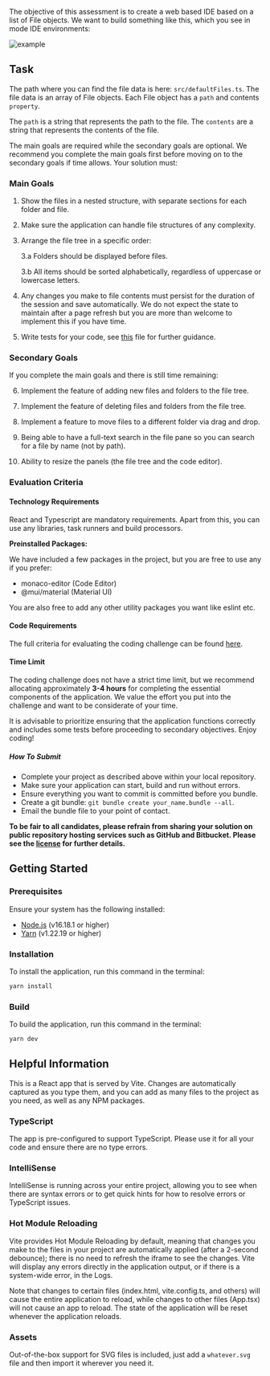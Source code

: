 The objective of this assessment is to create a web based IDE based on a list of File objects. We want to build something like this, which you see in mode IDE environments:

![example](./example.png)

## Task

The path where you can find the file data is here: `src/defaultFiles.ts`. The file data is an array of File objects. Each File object has a `path` and contents `property`.

The `path` is a string that represents the path to the file. The `contents` are a string that represents the contents of the file.

The main goals are required while the secondary goals are optional. We recommend you complete the main goals first before moving on to the secondary goals if time allows. Your solution must:

### Main Goals

1. Show the files in a nested structure, with separate sections for each folder and file.

2. Make sure the application can handle file structures of any complexity.

3. Arrange the file tree in a specific order:

   3.a Folders should be displayed before files.

   3.b All items should be sorted alphabetically, regardless of uppercase or lowercase letters.

4. Any changes you make to file contents must persist for the duration of the session and save automatically. We do not expect the state to maintain after a page refresh but you are more than welcome to implement this if you have time.

5. Write tests for your code, see [this](./CRITERIA.md) file for further guidance.

### Secondary Goals

If you complete the main goals and there is still time remaining:

6. Implement the feature of adding new files and folders to the file tree.

7. Implement the feature of deleting files and folders from the file tree.

8. Implement a feature to move files to a different folder via drag and drop.

9. Being able to have a full-text search in the file pane so you can search for a file by name (not by path).

10. Ability to resize the panels (the file tree and the code editor).

### Evaluation Criteria

#### Technology Requirements

React and Typescript are mandatory requirements. Apart from this, you can use any libraries, task runners and build processors.

**Preinstalled Packages:**

We have included a few packages in the project, but you are free to use any if you prefer:

- monaco-editor (Code Editor)
- @mui/material (Material UI)

You are also free to add any other utility packages you want like eslint etc.

#### Code Requirements

The full criteria for evaluating the coding challenge can be found [here](./CRITERIA.md).

#### Time Limit

The coding challenge does not have a strict time limit, but we recommend allocating approximately **3-4 hours** for completing the essential components of the application. We value the effort you put into the challenge and want to be considerate of your time.

It is advisable to prioritize ensuring that the application functions correctly and includes some tests before proceeding to secondary objectives. Enjoy coding!

##### How To Submit

- Complete your project as described above within your local repository.
- Make sure your application can start, build and run without errors.
- Ensure everything you want to commit is committed before you bundle.
- Create a git bundle: `git bundle create your_name.bundle --all`.
- Email the bundle file to your point of contact.

**To be fair to all candidates, please refrain from sharing your solution on public repository hosting services such as GitHub and Bitbucket. Please see the [license](./LICENSE) for further details.**

## Getting Started

### Prerequisites

Ensure your system has the following installed:

- [Node.js](https://nodejs.org/en/) (v16.18.1 or higher)
- [Yarn](https://yarnpkg.com/) (v1.22.19 or higher)

### Installation

To install the application, run this command in the terminal:

```sh
yarn install
```

### Build

To build the application, run this command in the terminal:

```sh
yarn dev
```

## Helpful Information

This is a React app that is served by Vite. Changes are automatically captured as you type them, and you can add as many files to the project as you need, as well as any NPM packages.

### TypeScript

The app is pre-configured to support TypeScript. Please use it for all your code and ensure there are no type errors.

### IntelliSense

IntelliSense is running across your entire project, allowing you to see when there are syntax errors or to get quick hints for how to resolve errors or TypeScript issues.

### Hot Module Reloading

Vite provides Hot Module Reloading by default, meaning that changes you make to the files in your project are automatically applied (after a 2-second debounce); there is no need to refresh the iframe to see the changes. Vite will display any errors directly in the application output, or if there is a system-wide error, in the Logs.

Note that changes to certain files (index.html, vite.config.ts, and others) will cause the entire application to reload, while changes to other files (App.tsx) will not cause an app to reload. The state of the application will be reset whenever the application reloads.

### Assets

Out-of-the-box support for SVG files is included, just add a `whatever.svg` file and then import it wherever you need it.
